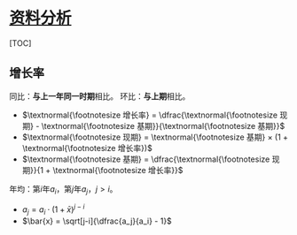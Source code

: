 <link rel="stylesheet" href="https://zhmhbest.gitee.io/hellomathematics/style/index.css">
<script src="https://zhmhbest.gitee.io/hellomathematics/style/index.js"></script>

# [资料分析](./index.html)

[TOC]

## 增长率

同比：**与上一年同一时期**相比。
环比：**与上期**相比。

- $\textnormal{\footnotesize 增长率} = \dfrac{\textnormal{\footnotesize 现期} - \textnormal{\footnotesize 基期}}{\textnormal{\footnotesize 基期}}$
- $\textnormal{\footnotesize 现期} = \textnormal{\footnotesize 基期} × (1 + \textnormal{\footnotesize 增长率})$
- $\textnormal{\footnotesize 基期} = \dfrac{\textnormal{\footnotesize 现期}}{1 + \textnormal{\footnotesize 增长率}}$

年均：第$i$年$a_i$，第$j$年$a_j$，$j>i$。

- $a_j = a_i \cdot (1+\bar{x})^{j-i}$
- $\bar{x} = \sqrt[j-i]{\dfrac{a_j}{a_i} - 1}$
